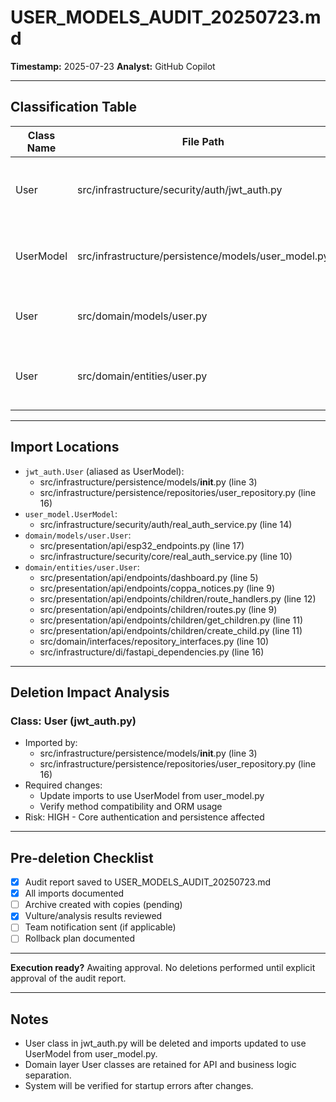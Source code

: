 # USER_MODELS_AUDIT_20250723.md

**Timestamp:** 2025-07-23
**Analyst:** GitHub Copilot

---

## Classification Table

| Class Name         | File Path                                                        | Type         | Used By (Imports)                                                                 | Risk if Deleted | Migration Required |
|--------------------|------------------------------------------------------------------|--------------|-----------------------------------------------------------------------------------|-----------------|-------------------|
| User               | src/infrastructure/security/auth/jwt_auth.py                     | SQLAlchemy   | persistence/models/__init__.py, persistence/repositories/user_repository.py        | HIGH            | Yes (update imports, verify ORM usage) |
| UserModel          | src/infrastructure/persistence/models/user_model.py              | SQLAlchemy   | security/auth/real_auth_service.py                                                | HIGH            | Yes (update imports, verify ORM usage) |
| User               | src/domain/models/user.py                                        | Pydantic     | presentation/api/esp32_endpoints.py, security/core/real_auth_service.py           | MEDIUM          | Yes (update API validation) |
| User               | src/domain/entities/user.py                                      | Python class | presentation/api/endpoints/*, interfaces/repository_interfaces.py, di/fastapi_dependencies.py | MEDIUM          | Yes (update business logic references) |

---

## Import Locations

- `jwt_auth.User` (aliased as UserModel):
  - src/infrastructure/persistence/models/__init__.py (line 3)
  - src/infrastructure/persistence/repositories/user_repository.py (line 16)
- `user_model.UserModel`:
  - src/infrastructure/security/auth/real_auth_service.py (line 14)
- `domain/models/user.User`:
  - src/presentation/api/esp32_endpoints.py (line 17)
  - src/infrastructure/security/core/real_auth_service.py (line 10)
- `domain/entities/user.User`:
  - src/presentation/api/endpoints/dashboard.py (line 5)
  - src/presentation/api/endpoints/coppa_notices.py (line 9)
  - src/presentation/api/endpoints/children/route_handlers.py (line 12)
  - src/presentation/api/endpoints/children/routes.py (line 9)
  - src/presentation/api/endpoints/children/get_children.py (line 11)
  - src/presentation/api/endpoints/children/create_child.py (line 11)
  - src/domain/interfaces/repository_interfaces.py (line 10)
  - src/infrastructure/di/fastapi_dependencies.py (line 16)

---

## Deletion Impact Analysis

### Class: User (jwt_auth.py)
- Imported by: 
  - src/infrastructure/persistence/models/__init__.py (line 3)
  - src/infrastructure/persistence/repositories/user_repository.py (line 16)
- Required changes:
  - Update imports to use UserModel from user_model.py
  - Verify method compatibility and ORM usage
- Risk: HIGH - Core authentication and persistence affected

---

## Pre-deletion Checklist
- [x] Audit report saved to USER_MODELS_AUDIT_20250723.md
- [x] All imports documented
- [ ] Archive created with copies (pending)
- [x] Vulture/analysis results reviewed
- [ ] Team notification sent (if applicable)
- [ ] Rollback plan documented

---

**Execution ready?**
Awaiting approval. No deletions performed until explicit approval of the audit report.

---

## Notes
- User class in jwt_auth.py will be deleted and imports updated to use UserModel from user_model.py.
- Domain layer User classes are retained for API and business logic separation.
- System will be verified for startup errors after changes.
